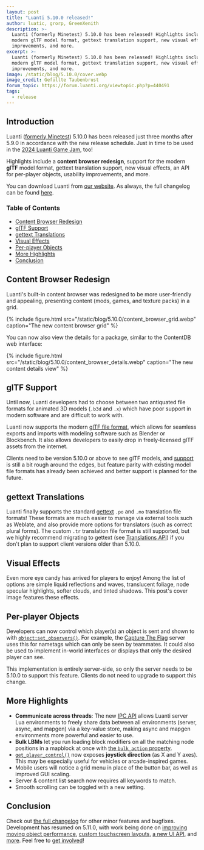 ```yaml
---
layout: post
title: "Luanti 5.10.0 released!"
author: luatic, grorp, GreenXenith
description: >-
  Luanti (formerly Minetest) 5.10.0 has been released! Highlights include a content browser redesign, support for the
  modern glTF model format, gettext translation support, new visual effects, an API for per-player objects, usability
  improvements, and more.
excerpt: >-
  Luanti (formerly Minetest) 5.10.0 has been released! Highlights include a content browser redesign, support for the
  modern glTF model format, gettext translation support, new visual effects, an API for per-player objects, usability
  improvements, and more.
image: /static/blog/5.10.0/cover.webp
image_credit: Gefüllte Taubenbrust
forum_topic: https://forum.luanti.org/viewtopic.php?p=440491
tags:
  - release
---
```


<h2 class="sr-only">Introduction</h2>

Luanti ([formerly Minetest](https://blog.minetest.net/2024/10/13/Introducing-Our-New-Name/)) 5.10.0 has been released
just three months after 5.9.0 in accordance with the new release schedule. Just in time to be used in the
[2024 Luanti Game Jam](https://jam.luanti.org/), too!

Highlights include a **content browser redesign**, support for the modern **glTF** model format, gettext translation
support, new visual effects, an API for per-player objects, usability improvements, and more.

You can download Luanti from [our website](https://www.luanti.org/downloads/). As always, the full changelog can be
found [here](https://dev.minetest.net/Changelog#5.9.1_.E2.86.92_5.10.0).

### Table of Contents

- [Content Browser Redesign](#content-browser-redesign)
- [glTF Support](#gltf-support)
- [gettext Translations](#gettext-translations)
- [Visual Effects](#visual-effects)
- [Per-player Objects](#per-player-objects)
- [More Highlights](#more-highlights)
- [Conclusion](#conclusion)

## Content Browser Redesign

Luanti's built-in content browser was redesigned to be more user-friendly and appealing, presenting content (mods,
games, and texture packs) in a grid.

{% include figure.html src="/static/blog/5.10.0/content_browser_grid.webp" caption="The new content browser grid" %}

You can now also view the details for a package, similar to the ContentDB web interface:

{% include figure.html src="/static/blog/5.10.0/content_browser_details.webp" caption="The new content details view" %}

## glTF Support

Until now, Luanti developers had to choose between two antiquated file formats for animated 3D models (`.b3d` and `.x`)
which have poor support in modern software and are difficult to work with.

Luanti now supports the modern [glTF file format](https://www.khronos.org/glTF/), which allows for seamless exports and
imports with modeling software such as Blender or Blockbench. It also allows developers to easily drop in
freely-licensed glTF assets from the internet.

Clients need to be version 5.10.0 or above to see glTF models, and
[support](https://github.com/minetest/minetest/blob/5.10.0/doc/lua_api.md#gltf) is still a bit rough around the edges,
but feature parity with existing model file formats has already been achieved and better support is planned for the
future.

## gettext Translations

Luanti finally supports the standard [gettext](https://www.gnu.org/software/gettext/) `.po` and `.mo` translation file
formats! These formats are much easier to manage via external tools such as Weblate, and also provide more options for
translators (such as correct plural forms). The custom `.tr` translation file format is still supported, but we highly
recommend migrating to gettext (see [Translations API](https://github.com/minetest/minetest/blob/5.10.0/doc/lua_api.md#translations))
if you don't plan to support client versions older than 5.10.0.

## Visual Effects

Even more eye candy has arrived for players to enjoy! Among the list of options are simple liquid reflections and waves,
translucent foliage, node specular highlights, softer clouds, and tinted shadows. This post's cover image features these
effects.

## Per-player Objects

Developers can now control which player(s) an object is sent and shown to with
[`object:set_observers()`](https://github.com/minetest/minetest/blob/5.10.0/doc/lua_api.md#methods-10). For example, the
[Capture The Flag](https://content.luanti.org/packages/rubenwardy/capturetheflag/) server uses this for nametags which
can only be seen by teammates. It could also be used to implement in-world interfaces or displays that only the desired
player can see.

This implementation is entirely server-side, so only the server needs to be 5.10.0 to support this feature. Clients do
not need to upgrade to support this change.

## More Highlights

* **Communicate across threads**: The new [IPC API](https://github.com/minetest/minetest/blob/5.10.0/doc/lua_api.md#ipc)
  allows Luanti server Lua environments to freely share data between all environments (server, async, and mapgen) via a
  key-value store, making async and mapgen environments more powerful and easier to use.
* **Bulk LBMs** let you run loading block modifiers on all the matching node positions in a mapblock at once with
  [the `bulk_action` property](https://github.com/minetest/minetest/blob/5.10.0/doc/lua_api.md#lbm-loadingblockmodifier-definition).
* [`get_player_control()`](https://github.com/minetest/minetest/blob/5.10.0/doc/lua_api.md#player-only-no-op-for-other-objects)
  now exposes **joystick direction** (as X and Y axes). This may be especially useful for vehicles or arcade-inspired
  games.
* Mobile users will notice a grid menu in place of the button bar, as well as improved GUI scaling.
* Server & content list search now requires all keywords to match.
* Smooth scrolling can be toggled with a new setting.

## Conclusion

Check out [the full changelog](https://dev.minetest.net/Changelog#5.9.1_.E2.86.92_5.10.0) for other minor features and
bugfixes. Development has resumed on 5.11.0, with work being done on [improving moving object performance](https://github.com/minetest/minetest/issues/14613),
[custom touchscreen layouts](https://github.com/minetest/minetest/pull/14933),
[a new UI API](https://github.com/minetest/minetest/pull/14263), and [more](https://github.com/minetest/minetest/milestone/25).
Feel free to [get involved](https://www.luanti.org/get-involved/)!
